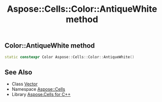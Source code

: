 ﻿---
title: Aspose::Cells::Color::AntiqueWhite method
linktitle: AntiqueWhite
second_title: Aspose.Cells for C++ API Reference
description: 'How to use AntiqueWhite method of Aspose::Cells::Color class in C++.'
type: docs
weight: 10600
url: /cpp/aspose.cells/color/antiquewhite/
---
## Color::AntiqueWhite method




```cpp
static constexpr Color Aspose::Cells::Color::AntiqueWhite()
```

## See Also

* Class [Vector](../../vector/)
* Namespace [Aspose::Cells](../../)
* Library [Aspose.Cells for C++](../../../)
